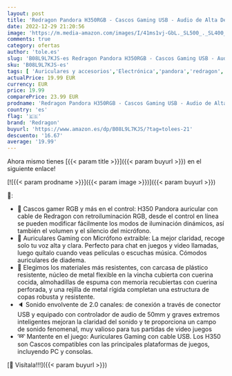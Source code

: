 ```yaml
---
layout: post
title: 'Redragon Pandora H350RGB - Cascos Gaming USB - Audio de Alta Definición + Potentes Bajos - Headset with Mic'
date: 2022-12-29 21:20:56
image: 'https://m.media-amazon.com/images/I/41ms1vj-GbL._SL500_._SL400_.jpg'
comments: true
category: ofertas
author: 'tole.es'
slug: 'B08L9L7KJS-es Redragon Pandora H350RGB - Cascos Gaming USB - Audio de...'
sku: 'B08L9L7KJS-es'
tags: [ 'Auriculares y accesorios','Electrónica','pandora','redragon','🇪🇸', ]
actualPrice: 19.99 EUR
currency: EUR
price: 19.99
comparePrice: 23.99 EUR
prodname: 'Redragon Pandora H350RGB - Cascos Gaming USB - Audio de Alta Definición + Potentes Bajos - Headset with Mic'
country: 'es'
flag: '🇪🇸'
brand: 'Redragon'
buyurl: 'https://www.amazon.es/dp/B08L9L7KJS/?tag=tolees-21'
descuento: '16.67'
average: '19.99'
---
```


Ahora mismo tienes [{{< param title >}}]({{< param buyurl >}}) en el siguiente enlace!

[![{{< param prodname >}}]({{< param image >}})]({{< param buyurl >}})

🔎:

- 🌈 Cascos gamer RGB y más en el control: H350 Pandora auricular con cable de Redragon con retroiluminación RGB, desde el control en línea se pueden modificar fácilmente los modos de iluminación dinámicos, así también el volumen y el silencio del micrófono.
- 🎤 Auriculares Gaming con Micrófono extraible: La mejor claridad, recoge solo tu voz alta y clara. Perfecto para chat en juegos y video llamadas, luego quítalo cuando veas películas o escuchas música. Cómodos auriculares de diadema.
- 💪 Elegimos los materiales más resistentes, con carcasa de plástico resistente, núcleo de metal flexible en la vincha cubierta con cuerina cocida, almohadillas de espuma con memoria recubiertas con cuerina perforada, y una rejilla de metal rígida completan una estructura de copas robusta y resistente.
- 🔈 Sonido envolvente de 2.0 canales: de conexión a través de conector USB y equipado con controlador de audio de 50mm y graves extremos inteligentes mejoran la claridad del sonido y te proporciona un campo de sonido fenomenal, muy valioso para tus partidas de video juegos
- ➿ Mantente en el juego: Auriculares Gaming con cable USB. Los H350 son Cascos compatibles con las principales plataformas de juegos, incluyendo PC y consolas.

[🛒 Visítala!!!]({{< param buyurl >}})
